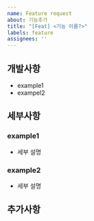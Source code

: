 ```yaml
---
name: Feature request
about: 기능추가
title: "[Feat] <기능 이름?>"
labels: feature
assignees: ''
---
```


## 개발사항

- example1
- exampel2

## 세부사항

### example1
- 세부 설명

### example2
- 세부 설명

## 추가사항
